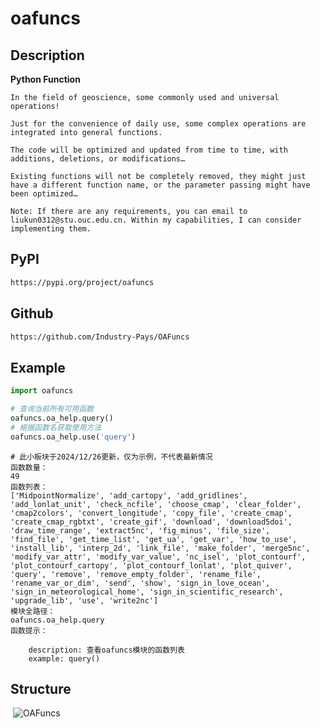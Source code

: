 # oafuncs

## Description

**Python Function**

```text
In the field of geoscience, some commonly used and universal operations!

Just for the convenience of daily use, some complex operations are integrated into general functions.

The code will be optimized and updated from time to time, with additions, deletions, or modifications…

Existing functions will not be completely removed, they might just have a different function name, or the parameter passing might have been optimized…

Note: If there are any requirements, you can email to liukun0312@stu.ouc.edu.cn. Within my capabilities, I can consider implementing them.
```

## PyPI

```html
https://pypi.org/project/oafuncs
```

## Github

```html
https://github.com/Industry-Pays/OAFuncs
```

## Example

```python
import oafuncs

# 查询当前所有可用函数
oafuncs.oa_help.query()
# 根据函数名获取使用方法
oafuncs.oa_help.use('query')
```

```shell
# 此小板块于2024/12/26更新，仅为示例，不代表最新情况
函数数量：
49
函数列表：
['MidpointNormalize', 'add_cartopy', 'add_gridlines', 'add_lonlat_unit', 'check_ncfile', 'choose_cmap', 'clear_folder', 'cmap2colors', 'convert_longitude', 'copy_file', 'create_cmap', 'create_cmap_rgbtxt', 'create_gif', 'download', 'download5doi', 'draw_time_range', 'extract5nc', 'fig_minus', 'file_size', 'find_file', 'get_time_list', 'get_ua', 'get_var', 'how_to_use', 'install_lib', 'interp_2d', 'link_file', 'make_folder', 'merge5nc', 'modify_var_attr', 'modify_var_value', 'nc_isel', 'plot_contourf', 'plot_contourf_cartopy', 'plot_contourf_lonlat', 'plot_quiver', 'query', 'remove', 'remove_empty_folder', 'rename_file', 'rename_var_or_dim', 'send', 'show', 'sign_in_love_ocean', 'sign_in_meteorological_home', 'sign_in_scientific_research', 'upgrade_lib', 'use', 'write2nc']
模块全路径：
oafuncs.oa_help.query
函数提示：

    description: 查看oafuncs模块的函数列表
    example: query()
```

## Structure

<img title="" src="./oafuncs/data_store/OAFuncs.png" alt="">

<img title="OAFuncs" src="https://raw.githubusercontent.com/Industry-Pays/OAFuncs/main/oafuncs/data_store/OAFuncs.png" alt="OAFuncs">
